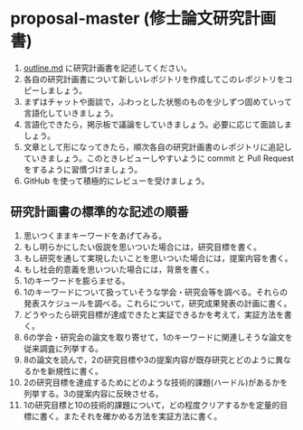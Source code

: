 # proposal-master (修士論文研究計画書)

1. [outline.md](outline.md) に研究計画書を記述してください。
2. 各自の研究計画書について新しいレポジトリを作成してこのレポジトリをコピーしましょう。
3. まずはチャットや面談で，ふわっとした状態のものを少しずつ固めていって言語化していきましょう。
4. 言語化できたら，掲示板で議論をしていきましょう。必要に応じて面談しましょう。
5. 文章として形になってきたら，順次各自の研究計画書のレポジトリに追記していきましょう。このときレビューしやすいように commit と Pull Request をするように習慣づけましょう。
6. GitHub を使って積極的にレビューを受けましょう。

## 研究計画書の標準的な記述の順番

1. 思いつくままキーワードをあげてみる。
2. もし明らかにしたい仮説を思いついた場合には，研究目標を書く。
3. もし研究を通して実現したいことを思いついた場合には，提案内容を書く。
4. もし社会的意義を思いついた場合には，背景を書く。
5. 1のキーワードを膨らませる。
6. 1のキーワードについて扱っていそうな学会・研究会等を調べる。それらの発表スケジュールを調べる。これらについて，研究成果発表の計画に書く。
7. どうやったら研究目標が達成できたと実証できるかを考えて，実証方法を書く。
8. 6の学会・研究会の論文を取り寄せて，1のキーワードに関連しそうな論文を従来調査に列挙する。
9. 8の論文を読んで，2の研究目標や3の提案内容が既存研究とどのように異なるかを新規性に書く。
10. 2の研究目標を達成するためにどのような技術的課題(ハードル)があるかを列挙する。3の提案内容に反映させる。
11. 1の研究目標と10の技術的課題について，どの程度クリアするかを定量的目標に書く。またそれを確かめる方法を実証方法に書く。

